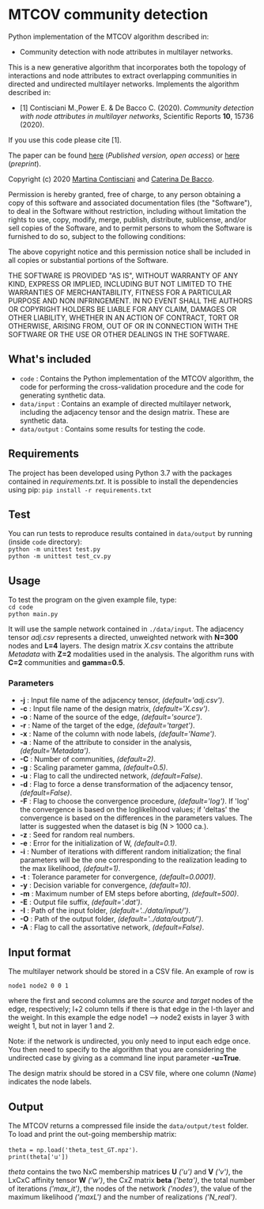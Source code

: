 # MTCOV community detection
Python implementation of the MTCOV algorithm described in:

- Community detection with node attributes in multilayer networks.

This is a new generative algorithm that incorporates both the topology of interactions and node attributes to extract overlapping communities in directed and undirected multilayer networks. 
Implements the algorithm described in:

- [1] Contisciani M.,Power E. & De Bacco C. (2020). *Community detection with node attributes in multilayer networks*,  Scientific Reports **10**, 15736 (2020).  

If you use this code please cite [1].   

The paper can be found [here](https://www.nature.com/articles/s41598-020-72626-y) (_Published version, open access_) or [here](https://arxiv.org/abs/2004.09160) (_preprint_).  

Copyright (c) 2020 [Martina Contisciani](https://www.is.mpg.de/person/mcontisciani) and [Caterina De Bacco](http://cdebacco.com).

Permission is hereby granted, free of charge, to any person obtaining a copy of this software and associated documentation files (the "Software"), to deal in the Software without restriction, including without limitation the rights to use, copy, modify, merge, publish, distribute, sublicense, and/or sell copies of the Software, and to permit persons to whom the Software is furnished to do so, subject to the following conditions:

The above copyright notice and this permission notice shall be included in all copies or substantial portions of the Software.

THE SOFTWARE IS PROVIDED "AS IS", WITHOUT WARRANTY OF ANY KIND, EXPRESS OR IMPLIED, INCLUDING BUT NOT LIMITED TO THE WARRANTIES OF MERCHANTABILITY, FITNESS FOR A PARTICULAR PURPOSE AND NON INFRINGEMENT. IN NO EVENT SHALL THE AUTHORS OR COPYRIGHT HOLDERS BE LIABLE FOR ANY CLAIM, DAMAGES OR OTHER LIABILITY, WHETHER IN AN ACTION OF CONTRACT, TORT OR OTHERWISE, ARISING FROM, OUT OF OR IN CONNECTION WITH THE SOFTWARE OR THE USE OR OTHER DEALINGS IN THE SOFTWARE.

## What's included
- `code` : Contains the Python implementation of the MTCOV algorithm, the code for performing the cross-validation procedure and the code for generating synthetic data.
- `data/input` : Contains an example of directed multilayer network, including the adjacency tensor and the design matrix. These are synthetic data.
- `data/output` : Contains some results for testing the code.

## Requirements
The project has been developed using Python 3.7 with the packages contained in _requirements.txt_. It is possible to install the dependencies using pip:
`pip install -r requirements.txt`

## Test
You can run tests to reproduce results contained in `data/output` by running (inside `code` directory):  
`python -m unittest test.py`   
`python -m unittest test_cv.py`   
## Usage
To test the program on the given example file, type:  
`cd code`   
`python main.py`

It will use the sample network contained in `./data/input`. The adjacency tensor _adj.csv_ represents a directed, unweighted network with **N=300** nodes and **L=4** layers. The design matrix _X.csv_ contains the attribute _Metadata_ with **Z=2** modalities used in the analysis. The algorithm runs with **C=2** communities and **gamma=0.5**. 

### Parameters
- **-j** : Input file name of the adjacency tensor, *(default='adj.csv')*.
- **-c** : Input file name of the design matrix, *(default='X.csv')*.
- **-o** : Name of the source of the edge, *(default='source')*.
- **-r** : Name of the target of the edge, *(default='target')*.
- **-x** : Name of the column with node labels, *(default='Name')*.
- **-a** : Name of the attribute to consider in the analysis, *(default='Metadata')*.
- **-C** : Number of communities, *(default=2)*.
- **-g** : Scaling parameter gamma, *(default=0.5)*.
- **-u** : Flag to call the undirected network, *(default=False)*.
- **-d** : Flag to force a dense transformation of the adjacency tensor, *(default=False)*.
- **-F** : Flag to choose the convergence procedure, *(default='log')*. If 'log' the convergence is based on the loglikelihood values; 
            if 'deltas' the convergence is based on the differences in the parameters values. The latter is suggested 
            when the dataset is big (N > 1000 ca.).
- **-z** : Seed for random real numbers. 
- **-e** : Error for the initialization of W, *(default=0.1)*.
- **-i** : Number of iterations with different random initialization; the final parameters will be the one corresponding to the realization leading to the max likelihood, *(default=1)*.
- **-t** : Tolerance parameter for convergence, *(default=0.0001)*.
- **-y** : Decision variable for convergence, *(default=10)*.
- **-m** : Maximum number of EM steps before aborting, *(default=500)*.
- **-E** : Output file suffix, *(default='.dat')*.
- **-I** : Path of the input folder, *(default='../data/input/')*.
- **-O** : Path of the output folder, *(default='../data/output/')*.
- **-A** : Flag to call the assortative network, *(default=False)*.

## Input format
The multilayer network should be stored in a CSV file. An example of row is

`node1 node2 0 0 1`

where the first and second columns are the _source_ and _target_ nodes of the edge, respectively; l+2 column tells if there is that edge in the l-th layer and the weight. In this example the edge node1 --> node2 exists in layer 3 with weight 1, but not in layer 1 and 2.

Note: if the network is undirected, you only need to input each edge once. You then need to specify to the algorithm that you are considering the undirected case by giving as a command line input parameter **-u=True**. 

The design matrix should be stored in a CSV file, where one column (_Name_) indicates the node labels. 

## Output
The MTCOV returns a compressed file inside the `data/output/test` folder. To load and print the out-going membership matrix:

`theta = np.load('theta_test_GT.npz')`.      
`print(theta['u'])`

*theta* contains the two NxC membership matrices **U** *('u')* and **V** *('v')*, the LxCxC affinity tensor **W** *('w')*, the CxZ matrix **beta** *('beta')*, the total number of iterations *('max_it')*, the nodes of the network *('nodes')*, the value of the maximum likelihood *('maxL')* and the number of realizations *('N_real')*. 
